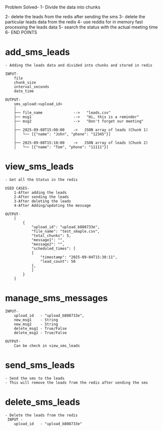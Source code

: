 
Problem Solved-
1- Divide the data into chunks 

2- delete the leads from the redis after sending the sms
3- delete the particular leads data from the redis
4- use reddis for in memory fast processing the leads data 
5- search the status with the actual meeting time 
6- 
END POINTS

# add_sms_leads 
    - Adding the leads data and divided into chunks and stored in redis
    
    INPUT-
        file
        chunk_size
        interval_seconds
        date_time
    
    OUTPUT-
        sms_upload:<upload_id>
        │
        ├── file_name              -->   "leads.csv"
        ├── msg1                   -->   "Hi, this is a reminder"
        ├── msg2                   -->   "Don't forget our meeting"
        │
        ├── 2025-09-08T15:00:00    ->   JSON array of leads (Chunk 1)
        │   └── [{"name": "John", "phone": "12345"}]
        │
        ├── 2025-09-08T15:10:00    ->   JSON array of leads (Chunk 2)
        │   └── [{"name": "Tom", "phone": "11111"}]

# view_sms_leads
    - Get all the Status in the redis
    
    USED CASES- 
        1-After adding the leads
        2-After sending the leads
        3-After deleting the leads
        4-After Adding/updating the message

    OUTPUT-
        [
            {
                "upload_id": "upload_b808733e",
                "file_name": "test_smaple.csv",
                "total_chunks": 5,
                "message1": "",
                "message2": "",
                "scheduled_times": [
                {
                    "timestamp": "2025-09-04T15:30:11",
                    "lead_count": 50
                },
                ]
            }
        ]
# manage_sms_messages
    INPUT-
        upload_id   - "upload_b808733e",
        new_msg1    - String
        new_msg2    - String
        delete_msg1 - True/False
        delete_msg2 - True/False 
    
    OUTPUT-
        Can be check in view_sms_leads

# send_sms_leads
    - Send the sms to the leads
    - This will remove the leads from the redis after sending the sms
    
# delete_sms_leads
    - Delete the leads from the redis 
     INPUT -
        upload_id   - "upload_b808733e"
